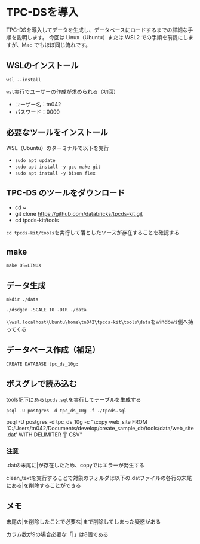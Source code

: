 # TPC-DSを導入

TPC-DSを導入してデータを生成し、データベースにロードするまでの詳細な手順を説明します。
今回は Linux（Ubuntu）または WSL2 での手順を前提にしますが、Mac でもほぼ同じ流れです。

## WSLのインストール

`wsl --install`

`wsl`実行でユーザーの作成が求められる（初回）
- ユーザー名：tn042
- パスワード：0000

## 必要なツールをインストール

WSL（Ubuntu）のターミナルで以下を実行

- `sudo apt update`
- `sudo apt install -y gcc make git`
- `sudo apt install -y bison flex`

## TPC-DS のツールをダウンロード

- cd ~
- git clone https://github.com/databricks/tpcds-kit.git
- cd tpcds-kit/tools

`cd tpcds-kit/tools`を実行して落としたソースが存在することを確認する

## make

`make OS=LINUX`

## データ生成

`mkdir ./data`

`./dsdgen -SCALE 10 -DIR ./data`

`\\wsl.localhost\Ubuntu\home\tn042\tpcds-kit\tools\data`をwindows側へ持ってくる

## データベース作成（**補足**）

`CREATE DATABASE tpc_ds_10g;`

## ポスグレで読み込む

tools配下にある`tpcds.sql`を実行してテーブルを生成する

`psql -U postgres -d tpc_ds_10g -f ./tpcds.sql`

psql -U postgres -d tpc_ds_10g -c "\copy web_site FROM 'C:/Users/tn042/Documents/develop/create_sample_db/tools/data/web_site.dat' WITH DELIMITER '|' CSV"

### 注意

.datの末尾に|が存在したため、copyではエラーが発生する

clean_textを実行することで対象のフォルダは以下の.datファイルの各行の末尾にある|を削除することができる


## メモ
末尾の|を削除したことで必要な|まで削除してしまった疑惑がある

カラム数が9の場合必要な「|」は8個である